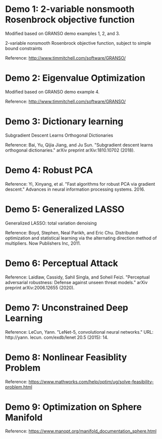 # Demo 1: 2-variable nonsmooth Rosenbrock objective function

Modified based on GRANSO demo examples 1, 2, and 3.

2-variable nonsmooth Rosenbrock objective function, subject to simple bound constraints

Reference: http://www.timmitchell.com/software/GRANSO/

# Demo 2: Eigenvalue Optimization

Modified based on GRANSO demo example 4.

Reference: http://www.timmitchell.com/software/GRANSO/

# Demo 3: Dictionary learning

Subgradient Descent Learns Orthogonal Dictionaries

Reference: Bai, Yu, Qijia Jiang, and Ju Sun. "Subgradient descent learns orthogonal dictionaries." arXiv preprint arXiv:1810.10702 (2018).

# Demo 4: Robust PCA 

Reference: Yi, Xinyang, et al. "Fast algorithms for robust PCA via gradient descent." Advances in neural information processing systems. 2016.

# Demo 5: Generalized LASSO

Generalized LASSO: total variation denoising

Reference: Boyd, Stephen, Neal Parikh, and Eric Chu. Distributed optimization and statistical learning via the alternating direction method of multipliers. Now Publishers Inc, 2011.

# Demo 6: Perceptual Attack

Reference: Laidlaw, Cassidy, Sahil Singla, and Soheil Feizi. "Perceptual adversarial robustness: Defense against unseen threat models." arXiv preprint arXiv:2006.12655 (2020).

# Demo 7: Unconstrained Deep Learning

Reference: LeCun, Yann. "LeNet-5, convolutional neural networks." URL: http://yann. lecun. com/exdb/lenet 20.5 (2015): 14.

# Demo 8: Nonlinear Feasiblity Problem

Reference: https://www.mathworks.com/help/optim/ug/solve-feasibility-problem.html

# Demo 9: Optimization on Sphere Manifold

Reference: https://www.manopt.org/manifold_documentation_sphere.html
